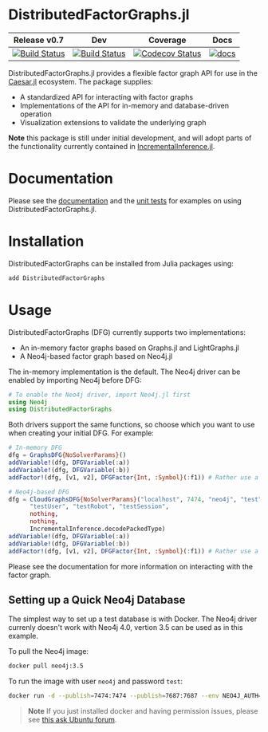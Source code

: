 # DistributedFactorGraphs.jl

Release v0.7 | Dev | Coverage | Docs
---------|-----|----------|------
[![Build Status](https://travis-ci.org/JuliaRobotics/DistributedFactorGraphs.jl.svg?branch=release/v0.7)](https://travis-ci.org/JuliaRobotics/DistributedFactorGraphs.jl) |  [![Build Status](https://travis-ci.org/JuliaRobotics/DistributedFactorGraphs.jl.svg?branch=master)](https://travis-ci.org/JuliaRobotics/DistributedFactorGraphs.jl) | [![Codecov Status](https://codecov.io/gh/JuliaRobotics/DistributedFactorGraphs.jl/branch/master/graph/badge.svg)](https://codecov.io/gh/JuliaRobotics/DistributedFactorGraphs.jl) | [![docs](https://img.shields.io/badge/docs-latest-blue.svg)](http://juliarobotics.github.io/DistributedFactorGraphs.jl/latest/)

DistributedFactorGraphs.jl provides a flexible factor graph API for use in the [Caesar.jl](https://github.com/JuliaRobotics/Caesar.jl) ecosystem. The package supplies:
* A standardized API for interacting with factor graphs
* Implementations of the API for in-memory and database-driven operation
* Visualization extensions to validate the underlying graph

**Note** this package is still under initial development, and will adopt parts of the functionality currently contained in [IncrementalInference.jl](http://www.github.com/JuliaRobotics/IncrementalInference.jl).

# Documentation
Please see the [documentation](http://juliarobotics.github.io/DistributedFactorGraphs.jl/latest/) and the [unit tests](https://github.com/JuliaRobotics/DistributedFactorGraphs.jl/tree/master/test) for examples on using DistributedFactorGraphs.jl.

# Installation
DistributedFactorGraphs can be installed from Julia packages using:
```julia
add DistributedFactorGraphs
```

# Usage
DistributedFactorGraphs (DFG) currently supports two implementations:
* An in-memory factor graphs based on Graphs.jl and LightGraphs.jl
* A Neo4j-based factor graph based on Neo4j.jl

The in-memory implementation is the default. The Neo4j driver can be enabled by importing Neo4j before DFG:

```julia
# To enable the Neo4j driver, import Neo4j.jl first
using Neo4j
using DistributedFactorGraphs
```

Both drivers support the same functions, so choose which you want to use when creating your initial DFG. For example:

```julia
# In-memory DFG
dfg = GraphsDFG{NoSolverParams}()
addVariable!(dfg, DFGVariable(:a))
addVariable!(dfg, DFGVariable(:b))
addFactor!(dfg, [v1, v2], DFGFactor{Int, :Symbol}(:f1)) # Rather use a RoME-type factor here (e.g. Pose2Pose2) rather than an Int, this is just for demonstrative purposes.
```

```julia
# Neo4j-based DFG
dfg = CloudGraphsDFG{NoSolverParams}("localhost", 7474, "neo4j", "test",
      "testUser", "testRobot", "testSession",
      nothing,
      nothing,
      IncrementalInference.decodePackedType)
addVariable!(dfg, DFGVariable(:a))
addVariable!(dfg, DFGVariable(:b))
addFactor!(dfg, [v1, v2], DFGFactor{Int, :Symbol}(:f1)) # Rather use a RoME-type factor here (e.g. Pose2Pose2) rather than an Int, this is just for demonstrative purposes.
```

Please see the documentation for more information on interacting with the factor graph.

## Setting up a Quick Neo4j Database
The simplest way to set up a test database is with Docker. The Neo4j driver currenly doesn't work with Neo4j 4.0, vertion 3.5 can be used as in this example.

To pull the Neo4j image:
```bash
docker pull neo4j:3.5
```

To run the image with user `neo4j` and password `test`:

```bash
docker run -d --publish=7474:7474 --publish=7687:7687 --env NEO4J_AUTH=neo4j/test neo4j:3.5
```

> **Note** If you just installed docker and having permission issues, please see [this ask Ubuntu forum](https://askubuntu.com/questions/941816/permission-denied-when-running-docker-after-installing-it-as-a-snap).
